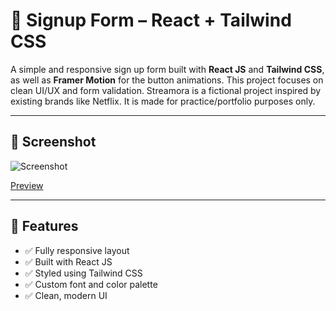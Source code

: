 # 📝 Signup Form – React + Tailwind CSS

A simple and responsive sign up form built with **React JS** and **Tailwind CSS**, as well as **Framer Motion** for the button animations. This project focuses on clean UI/UX and form validation. Streamora is a fictional project inspired by existing brands like Netflix. It is made for practice/portfolio purposes only.

---

## 📸 Screenshot

![Screenshot](https://i.imgur.com/rMzLRV5.png)

[Preview](https://streamora-signup-form.netlify.app/)

---

## 🚀 Features

- ✅ Fully responsive layout
- ✅ Built with React JS
- ✅ Styled using Tailwind CSS
- ✅ Custom font and color palette
- ✅ Clean, modern UI